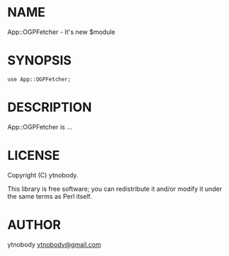 # NAME

App::OGPFetcher - It's new $module

# SYNOPSIS

    use App::OGPFetcher;

# DESCRIPTION

App::OGPFetcher is ...

# LICENSE

Copyright (C) ytnobody.

This library is free software; you can redistribute it and/or modify
it under the same terms as Perl itself.

# AUTHOR

ytnobody <ytnobody@gmail.com>
